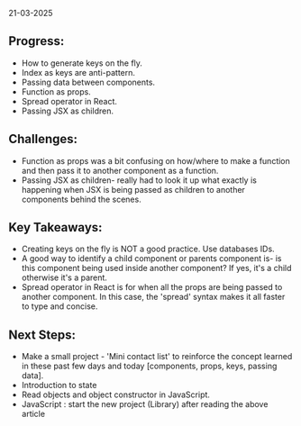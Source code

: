 21-03-2025

## Progress: 
* How to generate keys on the fly. 
* Index as keys are anti-pattern.
* Passing data between components.
* Function as props.
* Spread operator in React.
* Passing JSX as children.


## Challenges:
* Function as props was a bit confusing on how/where to make a function and then pass it to another component as a function.
* Passing JSX as children- really had to look it up what exactly is happening when JSX is being passed as children to another components behind the scenes.


## Key Takeaways:
* Creating keys on the fly is NOT a good practice. Use databases IDs.
* A good way to identify a child component or parents component is- is this component being used inside another component? If yes, it's a child otherwise it's a parent.
* Spread operator in React is for when all the props are being passed to another component. In this case, the 'spread' syntax makes it all faster to type and concise.

## Next Steps:
* Make a small project - 'Mini contact list' to reinforce the concept learned in these past few days and today [components, props, keys, passing data].
* Introduction to state 
* Read objects and object constructor in JavaScript.
* JavaScript : start the new project (Library) after reading the above article